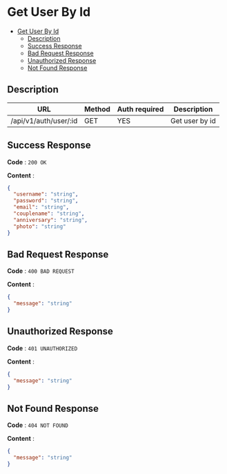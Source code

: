 # Get User By Id

<!--toc:start-->

- [Get User By Id](#get-user-by-id)
  - [Description](#description)
  - [Success Response](#success-response)
  - [Bad Request Response](#bad-request-response)
  - [Unauthorized Response](#unauthorized-response)
  - [Not Found Response](#not-found-response)
  <!--toc:end-->

## Description

| URL                   | Method | Auth required | Description    |
| --------------------- | ------ | ------------- | -------------- |
| /api/v1/auth/user/:id | GET    | YES           | Get user by id |

## Success Response

**Code** : `200 OK`

**Content** :

```json
{
  "username": "string",
  "password": "string",
  "email": "string",
  "couplename": "string",
  "anniversary": "string",
  "photo": "string"
}
```

## Bad Request Response

**Code** : `400 BAD REQUEST`

**Content** :

```json
{
  "message": "string"
}
```

## Unauthorized Response

**Code** : `401 UNAUTHORIZED`

**Content** :

```json
{
  "message": "string"
}
```

## Not Found Response

**Code** : `404 NOT FOUND`

**Content** :

```json
{
  "message": "string"
}
```
